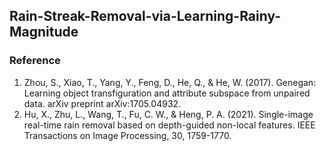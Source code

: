## Rain-Streak-Removal-via-Learning-Rainy-Magnitude



### Reference

1. Zhou, S., Xiao, T., Yang, Y., Feng, D., He, Q., & He, W. (2017). Genegan: Learning object transfiguration and attribute subspace from unpaired data. arXiv preprint arXiv:1705.04932.
2. Hu, X., Zhu, L., Wang, T., Fu, C. W., & Heng, P. A. (2021). Single-image real-time rain removal based on depth-guided non-local features. IEEE Transactions on Image Processing, 30, 1759-1770.
